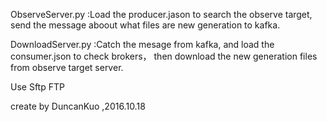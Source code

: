 ObserveServer.py :Load the producer.jason to search the observe target, send the message aboout what files are new generation to kafka.

DownloadServer.py :Catch the mesage from kafka, and load the consumer.json to check brokers， then download the new generation files from observe target server.

Use Sftp FTP

create by DuncanKuo ,2016.10.18
